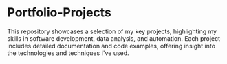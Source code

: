 # Portfolio-Projects
This repository showcases a selection of my key projects, highlighting my skills in software development, data analysis, and automation. Each project includes detailed documentation and code examples, offering insight into the technologies and techniques I've used.